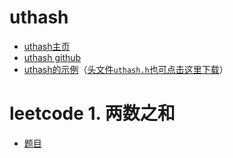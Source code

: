 # uthash

- [uthash主页](https://troydhanson.github.io/uthash/)
- [uthash github](https://github.com/troydhanson/uthash)
- [uthash的示例](https://gitee.com/chenxiaosonggitee/blog/blob/master/courses/algorithms/src/hash-table/uthash.c)（[头文件`uthash.h`也可点击这里下载](https://gitee.com/chenxiaosonggitee/tmp/blob/master/algorithms/uthash.h)）

# leetcode 1. 两数之和

- [题目](https://leetcode.cn/problems/two-sum/description/)